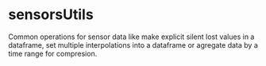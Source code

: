 # sensorsUtils

Common operations for sensor data like make explicit silent lost values in a dataframe,
             set multiple interpolations into a dataframe or agregate data by a time range for compresion.
